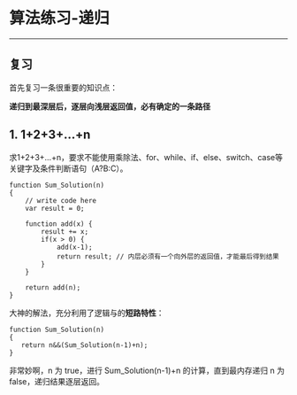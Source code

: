 # 算法练习-递归
---

## 复习

首先复习一条很重要的知识点：

**递归到最深层后，逐层向浅层返回值，必有确定的一条路径**

## 1. 1+2+3+...+n

求1+2+3+...+n，要求不能使用乘除法、for、while、if、else、switch、case等关键字及条件判断语句（A?B:C）。

	function Sum_Solution(n)
	{
	    // write code here
	    var result = 0;
	    
	    function add(x) {
	        result += x;
	        if(x > 0) {
	            add(x-1);
	            return result; // 内层必须有一个向外层的返回值，才能最后得到结果
	        }
	    }
	    
	    return add(n);
	}

大神的解法，充分利用了逻辑与的**短路特性**：

	function Sum_Solution(n)
	{
	   return n&&(Sum_Solution(n-1)+n);
	}

非常妙啊，n 为 true，进行 Sum_Solution(n-1)+n 的计算，直到最内存递归 n 为 false，递归结果逐层返回。